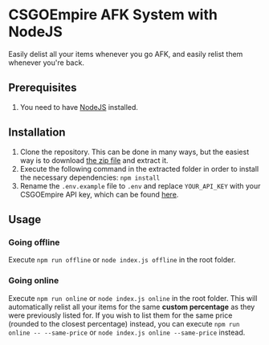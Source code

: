 # CSGOEmpire AFK System with NodeJS
Easily delist all your items whenever you go AFK, and easily relist them whenever you're back.

## Prerequisites
1. You need to have [NodeJS](https://nodejs.org/en/) installed.

## Installation
1. Clone the repository. This can be done in many ways, but the easiest way is to download [the zip file](https://github.com/PixelBoii/csgoempire-afk/archive/refs/heads/main.zip) and extract it.
2. Execute the following command in the extracted folder in order to install the necessary dependencies: `npm install`
3. Rename the `.env.example` file to `.env` and replace `YOUR_API_KEY` with your CSGOEmpire API key, which can be found [here](https://csgoempire.com/trading/apikey).

## Usage

### Going offline
Execute `npm run offline` or `node index.js offline` in the root folder.

### Going online
Execute `npm run online` or `node index.js online` in the root folder. This will automatically relist all your items for the same **custom percentage** as they were previously listed for. If you wish to list them for the same price (rounded to the closest percentage) instead, you can execute `npm run online -- --same-price` or `node index.js online --same-price` instead.

